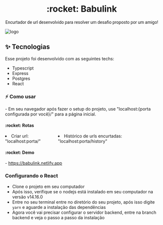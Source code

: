 
<h1 align="center">:rocket: Babulink</h1>

  <p align="center" style="font-family: Roboto">Encurtador de url desenvolvido para resolver um desafio proposto por um amigo!</p>

<img src="https://user-images.githubusercontent.com/63478331/114485970-3f7d7480-9be3-11eb-921b-492429ef3c81.png" alt="logo">  

<h2>✨ Tecnologias</h2>
<p>Esse projeto foi desenvolvido com as seguintes techs:</p>

   - Typescript
   - Express
   - Postgres
   - React

  <h3>⚡ Como usar</h2>
   - Em seu navegador após fazer o setup do projeto, use "localhost:{porta configurada por você}/" para a página inicial.
  
  <h4>:rocket: Rotas</h4>
  
  <div style="display: flex; outline: none;">
  <li>Criar url: "localhost:porta/"</li>
  <li>Histórico de urls encurtadas: "localhost:porta/history"</li>
  </div>
  
<h4>:rocket: Demo</h4>
    - <a href="https://babulink.netlify.app">https://babulink.netlify.app</a>
    
 <h3>Configurando o React</h3>
 
   - Clone o projeto em seu computador
   - Após isso, verifique se o nodejs está instalado em seu computador na versão v14.16.0
   - Entre no seu terminal entre no diretório do seu projeto, após isso digite `yarn` e aguarde a instalação das dependências
   - Agora você vai precisar configurar o servidor backend, entre na branch backend e veja o passo a passo da instalação
